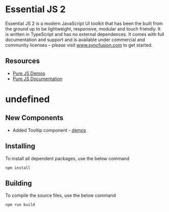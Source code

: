 # Essential JS 2

Essential JS 2 is a modern JavaScript UI toolkit that has been the built from the ground up to be lightweight, responsive, modular and touch friendly. It is written in TypeScript and has no external dependences. It comes with full documentation and support and is available under commercial and community licenses – please visit www.syncfusion.com to get started.  

## Resources
* [Pure JS Demos](http://ej2.syncfusion.com/demos/)  
* [Pure JS Documentation](http://ej2.syncfusion.com/documentation/)

# undefined

## New Components

- Added Tooltip component - [demos](http://ej2.syncfusion.com/demos/#/tooltip/default.html)

## Installing

To install all dependent packages, use the below command

```
npm install
```

## Building

To compile the source files, use the below command

```
npm run build
```